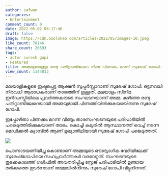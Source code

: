```yaml
---
author: safwan
categories:
- Entertainment
comment_count: 0
date: 2022-05-02 06:17:46
draft: false
image: https://cdn.boolokam.com/articles/2022/05/images-10.jpeg
like_count: 78146
share_count: 26593
tags:
- actor suresh gopi
- Featured
title: അമ്മയുമായുള്ള രണ്ടു പതിറ്റാണ്ടിലേറെ നീണ്ട പിണക്കം മറന്ന് സുരേഷ് ഗോപി.
view_count: 1144813
---
```


മലയാളികളുടെ ഇഷ്ടപ്പെട്ട ആക്ഷൻ സൂപ്പർസ്റ്റാറാണ് സുരേഷ് ഗോപി. ഒട്ടനവധി നിരവധി ആരാധകരാണ് താരത്തിന് ഉള്ളത്. മലയാളം സിനിമ ഇൻഡസ്ട്രിയിലെ പ്രവർത്തകരുടെ സംഘടനയാണ് അമ്മ. കഴിഞ്ഞ രണ്ടു പതിറ്റാണ്ടിലേറെയായി അമ്മയുമായി പിണങ്ങിയിരിക്കുകയായിരുന്നു സുരേഷ് ഗോപി.

ഇപ്പോഴിതാ പിണക്കം മറന്ന് വീണ്ടും താരസംഘടനയുടെ പരിപാടിയിൽ പങ്കെടുത്തിരിക്കുകയാണ് താരം. കൊച്ചി കലൂരിൽ ആസ്ഥാനത്ത് വെച്ച് നടന്ന മെഡിക്കൽ ക്യാമ്പിൽ ആണ് മുഖ്യാതിഥിയായി സുരേഷ് ഗോപി പങ്കെടുത്തത്.

![](https://cdn.boolokam.com/articles/2022/05/images-10.jpeg)

പൊന്നാടയണിയിച്ചു കൊണ്ടാണ് അമ്മയുടെ ഔദ്യോഗിക വേദിയിലേക്ക് സുരേഷ്ഗോപിയെ സഹപ്രവർത്തകർ വരവേറ്റത്. സംഘടനയുടെ തുടക്കകാലത്ത് ഗൾഫിൽ അവതരിപ്പിച്ച സ്റ്റേജ് പരിപാടിയിൽ ഉണ്ടായ തർക്കത്തെ തുടർന്നാണ് അമ്മയിൽനിന്നും സുരേഷ് ഗോപി വിട്ടുനിന്നത്.